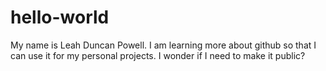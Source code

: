 # hello-world
My name is Leah Duncan Powell. I am learning more about github so that I can use it for my personal projects. I wonder if I need to make it public?
